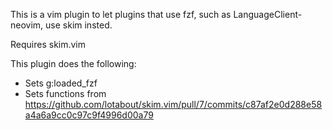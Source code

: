 This is a vim plugin to let plugins that use fzf, such as LanguageClient-neovim,
use skim insted.

Requires skim.vim

This plugin does the following:
- Sets g:loaded_fzf
- Sets functions from https://github.com/lotabout/skim.vim/pull/7/commits/c87af2e0d288e58a4a6a9cc0c97c9f4996d00a79

